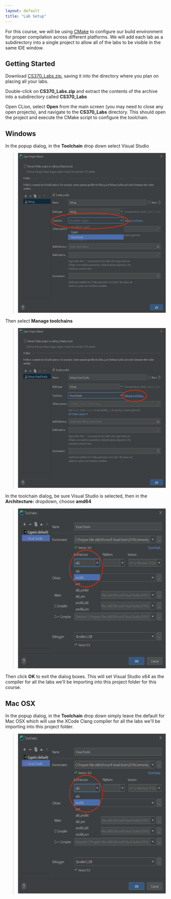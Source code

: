 ```yaml
---
layout: default
title: "Lab Setup"
---
```


For this course, we will be using [CMake](https://cmake.org) to configure our build environment for proper compilation across different platforms. We will add each lab as a subdirectory into a single project to allow all of the labs to be visible in the same IDE window.

## Getting Started

Download [CS370\_Labs.zip](src/CS370_Labs.zip), saving it into the directory where you plan on placing all your labs.

Double-click on **CS370\_Labs.zip** and extract the contents of the archive into a subdirectory called **CS370\_Labs**

Open CLion, select **Open** from the main screen (you may need to close any open projects), and navigate to the **CS370\_Labs** directory. This should open the project and execute the CMake script to configure the toolchain.

## Windows

In the popup dialog, in the **Toolchain** drop down select Visual Studio

> <img src="images/labSetup/clion1.png" alt="Windows CLion Project Dialog" height="500"/>

Then select **Manage toolchains**

> <img src="images/labSetup/clion2.png" alt="Windows CLion Toolchain Dialog" height="500"/>

In the toolchain dialog, be sure Visual Studio is selected, then in the **Architecture:** dropdown, choose **amd64**

> <img src="images/labSetup/clion3.png" alt="Windows CLion Architecture Dialog" height="500"/>

Then click **OK** to exit the dialog boxes. This will set Visual Studio x64 as the compiler for all the labs we'll be importing into this project folder for this course.

## Mac OSX

In the popup dialog, in the **Toolchain** drop down simply leave the default for Mac OSX which will use the XCode Clang compiler for all the labs we'll be importing into this project folder.

> <img src="images/labSetup/clion3.png" alt="OSX CLion Dialog" height="500"/>
